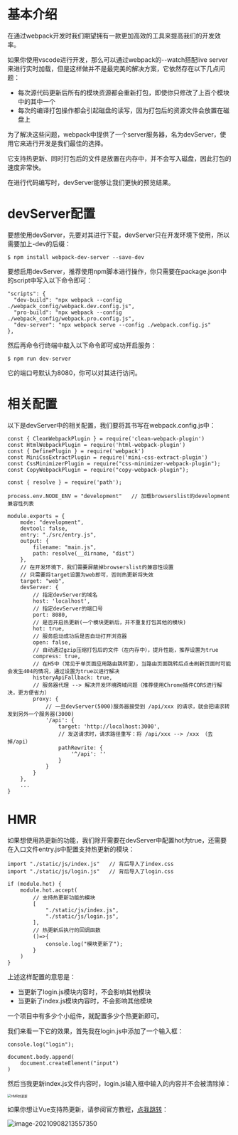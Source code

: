 # 基本介绍

在通过webpack开发时我们期望拥有一款更加高效的工具来提高我们的开发效率。

如果你使用vscode进行开发，那么可以通过webpack的--watch搭配live server来进行实时加载，但是这样做并不是最完美的解决方案，它依然存在以下几点问题：

- 每次源代码更新后所有的模块资源都会重新打包，即使你只修改了上百个模块中的其中一个
- 每次的编译打包操作都会引起磁盘的读写，因为打包后的资源文件会放置在磁盘上

为了解决这些问题，webpack中提供了一个server服务器，名为devServer，使用它来进行开发是我们最佳的选择。

它支持热更新、同时打包后的文件是放置在内存中，并不会写入磁盘，因此打包的速度非常快。

在进行代码编写时，devServer能够让我们更快的预览结果。



# devServer配置

要想使用devServer，先要对其进行下载，devServer只在开发环境下使用，所以需要加上-dev的后缀：

```
$ npm install webpack-dev-server --save-dev
```

要想启用devServer，推荐使用npm脚本进行操作，你只需要在package.json中的script中写入以下命令即可：

```
"scripts": {
  "dev-build": "npx webpack --config ./webpack_config/webpack.dev.config.js",
  "pro-build": "npx webpack --config ./webpack_config/webpack.pro.config.js",
  "dev-server": "npx webpack serve --config ./webpack.config.js"
},
```

然后再命令行终端中敲入以下命令即可成功开启服务：

```
$ npm run dev-server
```

它的端口号默认为8080，你可以对其进行访问。





# 相关配置

以下是devServer中的相关配置，我们要将其书写在webpack.config.js中：

```
const { CleanWebpackPlugin } = require('clean-webpack-plugin')
const HtmlWebpackPlugin = require('html-webpack-plugin')
const { DefinePlugin } = require('webpack')
const MiniCssExtractPlugin = require('mini-css-extract-plugin')
const CssMinimizerPlugin = require("css-minimizer-webpack-plugin");
const CopyWebpackPlugin = require("copy-webpack-plugin");

const { resolve } = require('path');

process.env.NODE_ENV = "development"   // 加载browserslist的development兼容性列表

module.exports = {
    mode: "development",
    devtool: false,
    entry: "./src/entry.js",
    output: {
        filename: "main.js",
        path: resolve(__dirname, "dist")
    },
    // 在开发环境下，我们需要屏蔽掉browserslist的兼容性设置
    // 只需要将target设置为web即可，否则热更新将失效
    target: "web",
    devServer: {
    	// 指定devServer的域名
        host: 'localhost',
        // 指定devServer的端口号
        port: 8080,
        // 是否开启热更新(一个模块更新后，并不重复打包其他的模块)
        hot: true,
        // 服务启动成功后是否自动打开浏览器
        open: false,
        // 自动通过gzip压缩打包后的文件（在内存中），提升性能，推荐设置为true
        compress: true,
        // 在H5中（常见于单页面应用路由跳转里），当路由页面跳转后点击刷新页面时可能会发生404的情况，通过设置为true以进行解决
        historyApiFallback: true,
        // 服务器代理 --> 解决开发环境跨域问题（推荐使用Chrome插件CORS进行解决，更方便省力）
        proxy: {
            // 一旦devServer(5000)服务器接受到 /api/xxx 的请求，就会把请求转发到另外一个服务器(3000)
            '/api': {
                target: 'http://localhost:3000',
                // 发送请求时，请求路径重写：将 /api/xxx --> /xxx （去掉/api）
                pathRewrite: {
                    '^/api': ''
                }
            }
        }
    },
 	...
}
```



# HMR

如果想使用热更新的功能，我们除开需要在devServer中配置hot为true，还需要在入口文件entry.js中配置支持热更新的模块：

```
import "./static/js/index.js"   // 背后导入了index.css
import "./static/js/login.js"   // 背后导入了login.css

if (module.hot) {
    module.hot.accept(
        // 支持热更新功能的模块
        [
            "./static/js/index.js",
            "./static/js/login.js",
        ],
        // 热更新后执行的回调函数
        ()=>{
            console.log("模块更新了");
        }
    )
}
```

上述这样配置的意思是：

- 当更新了login.js模块内容时，不会影响其他模块
- 当更新了index.js模块内容时，不会影响其他模块

一个项目中有多少个小组件，就配置多少个热更新即可。

我们来看一下它的效果，首先我在login.js中添加了一个输入框：

```
console.log("login");

document.body.append(
    document.createElement("input")
)
```

然后当我更新index.js文件内容时，login.js输入框中输入的内容并不会被清除掉：

<img src="https://images-1302522496.cos.ap-nanjing.myqcloud.com/img/HMR热更新.gif" alt="HMR热更新" style="zoom:50%;" />

如果你想让Vue支持热更新，请参阅官方教程，[点我跳转](https://webpack.docschina.org/guides/hot-module-replacement/#other-code-and-frameworks)：

![image-20210908213557350](https://images-1302522496.cos.ap-nanjing.myqcloud.com/img/image-20210908213557350.png)

